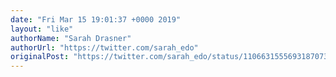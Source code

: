 ```yaml
---
date: "Fri Mar 15 19:01:37 +0000 2019"
layout: "like"
authorName: "Sarah Drasner"
authorUrl: "https://twitter.com/sarah_edo"
originalPost: "https://twitter.com/sarah_edo/status/1106631555693187073"
---
```

